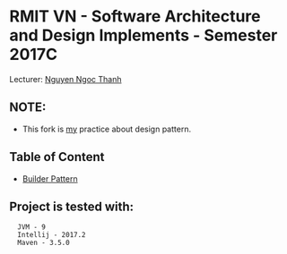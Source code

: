# RMIT VN - Software Architecture and Design Implements - Semester 2017C

Lecturer: [Nguyen Ngoc Thanh](https://github.com/thanhnew2001)

## NOTE:
- This fork is [my](https://github.com/kieronqtran) practice about design pattern.

## Table of Content
- [Builder Pattern](src/main/java/practice/builder)

## Project is tested with:

```Text
  JVM - 9
  Intellij - 2017.2
  Maven - 3.5.0
```
